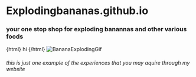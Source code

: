 # Explodingbananas.github.io

### **your one stop shop for exploding banannas and other various foods**
{html} hi {/html}
![BananaExplodingGif](https://i.makeagif.com/media/12-06-2015/f5WCKL.gif) 
###### this is just one example of the experiences that you may aquire through my website

